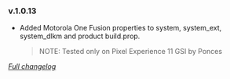 ### v.1.0.13

- Added Motorola One Fusion properties to system, system_ext, system_dlkm and product build.prop.
  > NOTE: Tested only on Pixel Experience 11 GSI by Ponces

[_Full changelog_](https://github.com/Syoker/moto-onefusion-overlay/compare/v1.0.12...v1.0.13)
